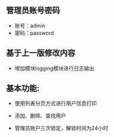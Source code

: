 ## 管理员账号密码
 - 账号：admin
 - 密码：password


## 基于上一版修改内容
- 增加模块logging模块进行日志输出

## 基本功能:
- 使用列表分页方式进行用户信息打印

- 添加、删除、查找用户

- 管理员账户三次锁定，解锁时间为24小时
